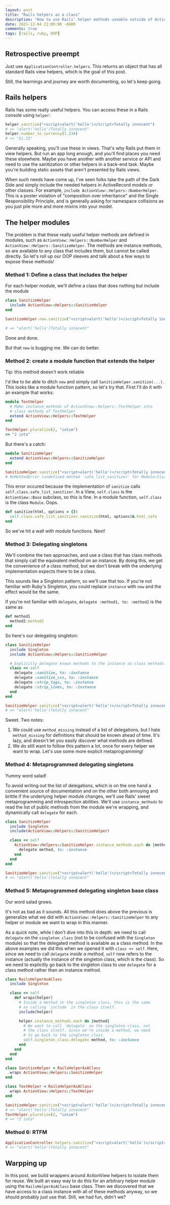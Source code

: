 ```yaml
---
layout: post
title: "Rails helpers as a class"
description: "How to use Rails' helper methods useable outside of ActionView"
date: 2021-12-04 21:09:00 -0400
comments: true
tags: [rails, ruby, OOP]
---
```


## Retrospective preempt

Just use `ApplicationController.helpers`. This returns an object that has all standard Rails view helpers, which is the goal of this post.

Still, the learnings and journey are worth documenting, so let's keep going.

## Rails helpers

Rails has some really useful helpers. You can access these in a Rails console using `helper`:

```rb
helper.sanitize("<script>alert('hello')</script>Totally innocent")
# => "alert('hello')Totally innocent"
helper.number_to_currency(1.234)
# => "$1.23"
```

Generally speaking, you'll use these in views. That's why Rails put them in view helpers. But run an app long enough, and you'll find places you need these elsewhere. Maybe you have another with another service or API and need to use the sanitization or other helpers in a back-end task. Maybe you're building static assets that aren't presented by Rails views.

When such needs have come up, I've seen folks take the path of the Dark Side and simply include the needed helpers in ActiveRecord models or other classes. For example, `include ActionView::Helpers::NumberHelper`. This is a poster violation of "composition over inheritance" and the Single Responsibility Principle, and is generally asking for namespace collisions as you just pile more and more mixins into your model.

## The helper modules

The problem is that these really useful helper methods are defined in modules, such as `ActionView::Helpers::NumberHelper` and `ActionView::Helpers::SanitizeHelper`. The methods are instance methods, so are available to any class that includes them, but cannot be called directly. So let's roll up our OOP sleeves and talk about a few ways to expose these methods!

### Method 1: Define a class that includes the helper

For each helper module, we'll define a class that does nothing but include the module

```rb
class SanitizeHelper
  include ActionView::Helpers::SanitizeHelper
end

SanitizeHelper.new.sanitize("<script>alert('hello')</script>Totally innocent")

# => "alert('hello')Totally innocent"
```

Done and done.

But that `new` is bugging me. We can do better.

### Method 2: create a module function that extends the helper

Tip: this method doesn't work reliable

I'd like to be able to ditch `new` and simply call `SanitizeHelper.sanitize(...)`. This looks like a module function pattern, so let's try that. First I'll do it with an example that works:

```rb
module TextHelper
  # Make instance_methods of ActionView::Helpers::TextHelper into
  # class methods of TextHelper
  extend ActionView::Helpers::TextHelper
end

TextHelper.pluralize(2, "iotum")
=> "2 iota"
```

But there's a catch:

```rb
module SanitizeHelper
  extend ActionView::Helpers::SanitizeHelper
end

SanitizeHelper.sanitize("<script>alert('hello')</script>Totally innocent")
# NoMethodError (undefined method `safe_list_sanitizer' for Module:Class)
```

This error occured because the implementation of `sanitize` calls `self.class.safe_list_sanitizer`. In a View, `self.class` is the `ActionView::Base` subclass, so this is fine. In a module function, `self.class` is the class `Module`. Oops.

```rb
def sanitize(html, options = {})
  self.class.safe_list_sanitizer.sanitize(html, options)&.html_safe
end
```

So we've hit a wall with module functions. Next!

### Method 3: Delegating singletons

We'll combine the two approaches, and use a class that has class methods that simply call the equivalent method on an instance. By doing this, we get the convenience of a class method, but we don't break with the underlying implementation expects there to be a class.

This sounds like a Singleton pattern, so we'll use that too. If you're not familiar with Ruby's Singleton, you could replace `instance` with `new` and the effect would be the same.

If you're not familiar with `delegate`, `delegate :method1, to: :method2` is the same as

```rb
def method1
  method2.method1
end
```

So here's our delegating singleton:

```rb
class SanitizeHelper
  include Singleton
  include ActionView::Helpers::SanitizeHelper

  # Explicitly delegate known methods to the instance as class methods.
  class << self
    delegate :sanitize, to: :instance
    delegate :sanitize_css, to: :instance
    delegate :strip_tags, to: :instance
    delegate :strip_links, to: :instance
  end
end

SanitizeHelper.sanitize("<script>alert('hello')</script>Totally innocent")
# => "alert('hello')Totally innocent"
```

Sweet. Two notes:

1. We could use `method_missing` instead of a list of delegations, but I hate `method_missing` for definitions that should be known ahead of time. It's lazy, and doesn't let you easily discover what methods are defined.
2. We do still want to follow this pattern a lot, once for every helper we want to wrap. Let's use some more explicit metaprogramming!

### Method 4: Metaprogrammed delegating singletons

Yummy word salad!

To avoid writing out the list of delegations, which is on the one hand a convenient source of documentation and on the other both annoying and brittle if the underlying helper module changes, we'll use Rails' sweet metaprogramming and introspection abilities. We'll use `instance_methods` to read the list of public methods from the module we're wrapping, and dynamically call `delegate` for each.

```rb
class SanitizeHelper
  include Singleton
  include(ActionView::Helpers::SanitizeHelper)

  class << self
    ActionView::Helpers::SanitizeHelper.instance_methods.each do |method|
      delegate method, to: :instance
    end
  end
end

SanitizeHelper.sanitize("<script>alert('hello')</script>Totally innocent")
# => "alert('hello')Totally innocent"
```

### Method 5: Metaprogrammed delegating singleton base class

Our word salad grows.

It's not as bad as it sounds. All this method does above the previous is generalize what we did with `ActionView::Helpers::SanitizeHelper` to any helper or module we want to wrap in this manner.

As a quick note, while I don't dive into this in depth: we need to call `delegate` on the `singleton_class` (not to be confused with the `Singleton` module) so that the delegated method is available as a class method. In the above examples we did this when we opened it with `class << self`. Here, since we need to call `delegate` *inside a method*, `self` now refers to the instance (actually the instance of the singleton class, which is the class). So we need to explicitly go back to the singleton class to use `delegate` for a class method rather than an instance method.

```rb
class RailsHelperAsAClass
  include Singleton

  class << self
    def wraps(helper)
      # Inside a method in the singleton class, this is the same
      # as calling `include` in the class itself.
      include(helper)

      helper.instance_methods.each do |method|
        # We want to call `delegate` on the singleton class, not
        # the class itself. Since we're inside a method, we need
        # to go back to the singleton_class.
        self.singleton_class.delegate method, to: :instance
      end
    end
  end
end

class SanitizeHelper < RailsHelperAsAClass
  wraps ActionView::Helpers::SanitizeHelper
end

class TextHelper < RailsHelperAsAClass
  wraps ActionView::Helpers::TextHelper
end

SanitizeHelper.sanitize("<script>alert('hello')</script>Totally innocent")
# => "alert('hello')Totally innocent"
TextHelper.pluralize(2, "iotum")
# => "2 iota"
```

### Method 6: RTFM

```rb
ApplicationController.helpers.sanitize("<script>alert('hello')</script>Totally innocent")
# => "alert('hello')Totally innocent"
```

## Warpping up

In this post, we build wrappers around ActionView helpers to isolate them for reuse. We built an easy way to do this for an arbitrary helper module using the `RailsHelperAsAClass` base class. Then we discovered that we have access to a class instance with all of these methods anyway, so we should probably just use that. Still, we had fun, didn't we?
